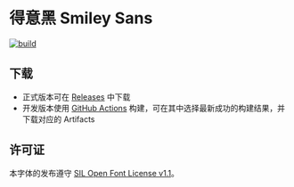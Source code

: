 # 得意黑 Smiley Sans

[![build](https://github.com/atelier-anchor/smiley-sans/workflows/build/badge.svg)](https://github.com/atelier-anchor/smiley-sans/actions)

## 下载

- 正式版本可在 [Releases](https://github.com/atelier-anchor/smiley-sans/releases) 中下载
- 开发版本使用 [GitHub Actions](https://github.com/atelier-anchor/smiley-sans/actions) 构建，可在其中选择最新成功的构建结果，并下载对应的 Artifacts

## 许可证

本字体的发布遵守 [SIL Open Font License v1.1](LICENSE)。
